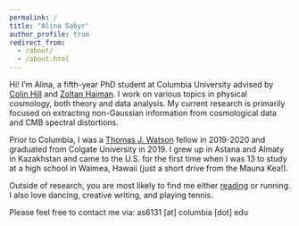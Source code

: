 ```yaml
---
permalink: /
title: "Alina Sabyr"
author_profile: true
redirect_from: 
  - /about/
  - /about.html
---
```


Hi! I’m Alina, a fifth-year PhD student at Columbia University advised by [Colin Hill](http://user.astro.columbia.edu/~jch/) and [Zoltan Haiman](http://user.astro.columbia.edu/~zoltan/). I work on various topics in physical cosmology, both theory and data analysis. My current research is primarily focused on extracting non-Gaussian information from cosmological data and CMB spectral distortions. 

Prior to Columbia, I was a [Thomas J. Watson](https://watson.foundation/fellowships/tj) fellow in 2019-2020 and graduated from Colgate University in 2019. I grew up in Astana and Almaty in Kazakhstan and came to the U.S. for the first time when I was 13 to study at a high school in Waimea, Hawaii (just a short drive from the Mauna Kea!). 

Outside of research, you are most likely to find me either [reading](https://forms.gle/CYqc6vCWa8JNz2TX9) or running. I also love dancing, creative writing, and playing tennis.

Please feel free to contact me via: as6131 [at] columbia [dot] edu
